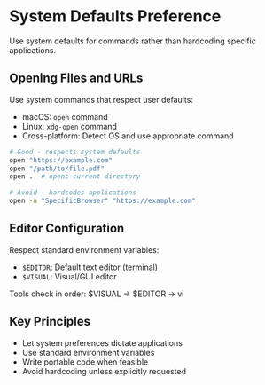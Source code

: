 # System Defaults Preference

Use system defaults for commands rather than hardcoding specific applications.

## Opening Files and URLs

Use system commands that respect user defaults:

- macOS: `open` command
- Linux: `xdg-open` command
- Cross-platform: Detect OS and use appropriate command

```bash
# Good - respects system defaults
open "https://example.com"
open "/path/to/file.pdf"
open .  # opens current directory

# Avoid - hardcodes applications
open -a "SpecificBrowser" "https://example.com"
```

## Editor Configuration

Respect standard environment variables:

- `$EDITOR`: Default text editor (terminal)
- `$VISUAL`: Visual/GUI editor

Tools check in order: $VISUAL → $EDITOR → vi

## Key Principles

- Let system preferences dictate applications
- Use standard environment variables
- Write portable code when feasible
- Avoid hardcoding unless explicitly requested
